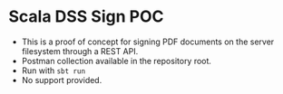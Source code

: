 # Scala DSS Sign POC

* This is a proof of concept for signing PDF documents on the server filesystem through a REST API. 
* Postman collection available in the repository root.
* Run with `sbt run`
* No support provided. 